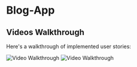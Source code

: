 # Blog-App


 ## Videos Walkthrough

Here's a walkthrough of implemented user stories:

<img src='ComputerChurch.gif' width='' alt='Video Walkthrough' />
<img src='ComputerChurch-responsive.gif' width='' alt='Video Walkthrough' />
